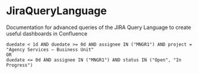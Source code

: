 # JiraQueryLanguage
Documentation for advanced queries of the JIRA Query Language to create useful dashboards in Confluence

```JQL
duedate < 1d AND duedate >= 0d AND assignee IN ("MNGR1") AND project = "Agency Services – Business Unit"
OR
duedate <= 0d AND assignee IN ("MNGR1") AND status IN ("Open", "In Progress")
```

